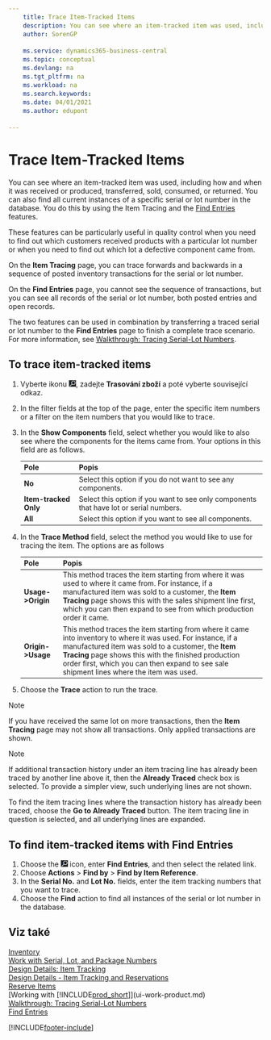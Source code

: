 ```yaml
---
    title: Trace Item-Tracked Items
    description: You can see where an item-tracked item was used, including how and when it was received or produced, transferred, sold, consumed, or returned. You can also find all current instances of a specific serial or lot number in the database. You do this by using the Item Tracing and the Find Entries features.
    author: SorenGP

    ms.service: dynamics365-business-central
    ms.topic: conceptual
    ms.devlang: na
    ms.tgt_pltfrm: na
    ms.workload: na
    ms.search.keywords:
    ms.date: 04/01/2021
    ms.author: edupont

---
```

# Trace Item-Tracked Items
You can see where an item-tracked item was used, including how and when it was received or produced, transferred, sold, consumed, or returned. You can also find all current instances of a specific serial or lot number in the database. You do this by using the Item Tracing and the [Find Entries](ui-find-entries.md) features.

These features can be particularly useful in quality control when you need to find out which customers received products with a particular lot number or when you need to find out which lot a defective component came from.

On the **Item Tracing** page, you can trace forwards and backwards in a sequence of posted inventory transactions for the serial or lot number.

On the **Find Entries** page, you cannot see the sequence of transactions, but you can see all records of the serial or lot number, both posted entries and open records.

The two features can be used in combination by transferring a traced serial or lot number to the **Find Entries** page to finish a complete trace scenario. For more information, see [Walkthrough: Tracing Serial-Lot Numbers](walkthrough-tracing-serial-lot-numbers.md).

## To trace item-tracked items

1. Vyberte ikonu ![Žárovky, která otevře funkci Řekněte mi](media/ui-search/search_small.png "Řekněte mi, co chcete dělat"), zadejte **Trasování zboží** a poté vyberte související odkaz.
2. In the filter fields at the top of the page, enter the specific item numbers or a filter on the item numbers that you would like to trace.
3. In the **Show Components** field, select whether you would like to also see where the components for the items came from. Your options in this field are as follows.

   | Pole | Popis |
   |----------------------------------|---------------------------------------|  
   | **No** | Select this option if you do not want to see any components. |
   | **Item-tracked Only** | Select this option if you want to see only components that have lot or serial numbers. |
   | **All** | Select this option if you want to see all components. |

4. In the **Trace Method** field, select the method you would like to use for tracing the item. The options are as follows

   | Pole | Popis |
   |----------------------------------|---------------------------------------|  
   | **Usage->Origin** | This method traces the item starting from where it was used to where it came from. For instance, if a manufactured item was sold to a customer, the **Item Tracing** page shows this with the sales shipment line first, which you can then expand to see from which production order it came. |
   | **Origin->Usage** | This method traces the item starting from where it came into inventory to where it was used. For instance, if a manufactured item was sold to a customer, the **Item Tracing** page shows this with the finished production order first, which you can then expand to see sale shipment lines where the item was used. |

5. Choose the **Trace** action to run the trace.

> [!NOTE]  
> If you have received the same lot on more transactions, then the **Item Tracing** page may not show all transactions. Only applied transactions are shown.

> [!NOTE]  
> If additional transaction history under an item tracing line has already been traced by another line above it, then the **Already Traced** check box is selected. To provide a simpler view, such underlying lines are not shown.
>
> To find the item tracing lines where the transaction history has already been traced, choose the **Go to Already Traced** button. The item tracing line in question is selected, and all underlying lines are expanded.

## To find item-tracked items with Find Entries

1. Choose the ![Lightbulb that opens the Tell Me feature](media/ui-search/search_small.png "Tell me what you want to do") icon, enter **Find Entries**, and then select the related link.
2. Choose **Actions** > **Find by** > **Find by Item Reference**.
3. In the **Serial No.** and **Lot No.** fields, enter the item tracking numbers that you want to trace.
4. Choose the **Find** action to find all instances of the serial or lot number in the database.

## Viz také

[Inventory](inventory-manage-inventory.md)  
[Work with Serial, Lot, and Package Numbers](inventory-how-work-item-tracking.md)  
[Design Details: Item Tracking](design-details-item-tracking.md)  
[Design Details - Item Tracking and Reservations](design-details-item-tracking-and-reservations.md)  
[Reserve Items](inventory-how-to-reserve-items.md)  
[Working with [!INCLUDE[prod_short](includes/prod_short.md)]](ui-work-product.md)  
[Walkthrough: Tracing Serial-Lot Numbers](walkthrough-tracing-serial-lot-numbers.md)  
[Find Entries](ui-find-entries.md)


[!INCLUDE[footer-include](includes/footer-banner.md)]